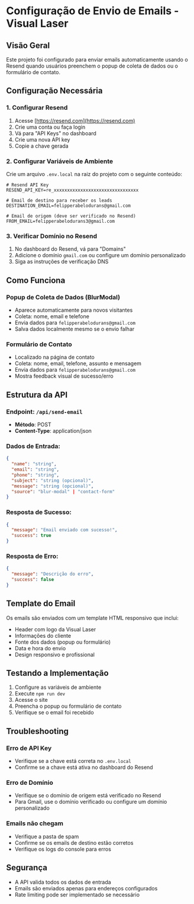 # Configuração de Envio de Emails - Visual Laser

## Visão Geral
Este projeto foi configurado para enviar emails automaticamente usando o Resend quando usuários preenchem o popup de coleta de dados ou o formulário de contato.

## Configuração Necessária

### 1. Configurar Resend
1. Acesse [https://resend.com](https://resend.com)
2. Crie uma conta ou faça login
3. Vá para "API Keys" no dashboard
4. Crie uma nova API key
5. Copie a chave gerada

### 2. Configurar Variáveis de Ambiente
Crie um arquivo `.env.local` na raiz do projeto com o seguinte conteúdo:

```env
# Resend API Key
RESEND_API_KEY=re_xxxxxxxxxxxxxxxxxxxxxxxxxxxxxxxx

# Email de destino para receber os leads
DESTINATION_EMAIL=felipperabelodurans@gmail.com

# Email de origem (deve ser verificado no Resend)
FROM_EMAIL=felipperabelodurans3@gmail.com
```

### 3. Verificar Domínio no Resend
1. No dashboard do Resend, vá para "Domains"
2. Adicione o domínio `gmail.com` ou configure um domínio personalizado
3. Siga as instruções de verificação DNS

## Como Funciona

### Popup de Coleta de Dados (BlurModal)
- Aparece automaticamente para novos visitantes
- Coleta: nome, email e telefone
- Envia dados para `felipperabelodurans@gmail.com`
- Salva dados localmente mesmo se o envio falhar

### Formulário de Contato
- Localizado na página de contato
- Coleta: nome, email, telefone, assunto e mensagem
- Envia dados para `felipperabelodurans@gmail.com`
- Mostra feedback visual de sucesso/erro

## Estrutura da API

### Endpoint: `/api/send-email`
- **Método**: POST
- **Content-Type**: application/json

### Dados de Entrada:
```json
{
  "name": "string",
  "email": "string", 
  "phone": "string",
  "subject": "string (opcional)",
  "message": "string (opcional)",
  "source": "blur-modal" | "contact-form"
}
```

### Resposta de Sucesso:
```json
{
  "message": "Email enviado com sucesso!",
  "success": true
}
```

### Resposta de Erro:
```json
{
  "message": "Descrição do erro",
  "success": false
}
```

## Template do Email
Os emails são enviados com um template HTML responsivo que inclui:
- Header com logo da Visual Laser
- Informações do cliente
- Fonte dos dados (popup ou formulário)
- Data e hora do envio
- Design responsivo e profissional

## Testando a Implementação

1. Configure as variáveis de ambiente
2. Execute `npm run dev`
3. Acesse o site
4. Preencha o popup ou formulário de contato
5. Verifique se o email foi recebido

## Troubleshooting

### Erro de API Key
- Verifique se a chave está correta no `.env.local`
- Confirme se a chave está ativa no dashboard do Resend

### Erro de Domínio
- Verifique se o domínio de origem está verificado no Resend
- Para Gmail, use o domínio verificado ou configure um domínio personalizado

### Emails não chegam
- Verifique a pasta de spam
- Confirme se os emails de destino estão corretos
- Verifique os logs do console para erros

## Segurança
- A API valida todos os dados de entrada
- Emails são enviados apenas para endereços configurados
- Rate limiting pode ser implementado se necessário

